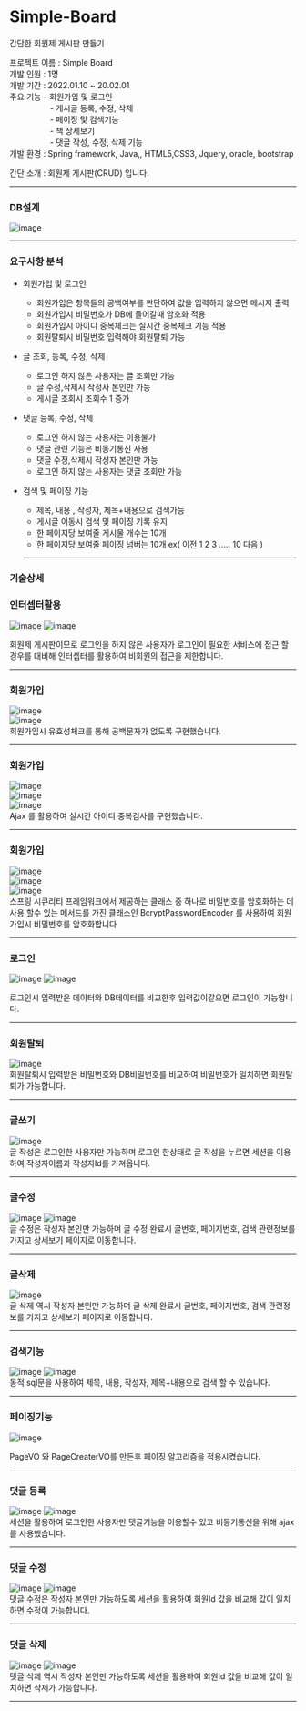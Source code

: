 # Simple-Board  <br>

간단한 회원제 게시판 만들기 <br>

프로젝트 이름 : Simple Board <br>
개발 인원 :  1명 <br>
개발 기간 :  2022.01.10 ~ 20.02.01 <br>
주요 기능  -  회원가입 및 로그인 <br>
&nbsp;&nbsp;&nbsp;&nbsp;&nbsp;&nbsp;&nbsp;&nbsp;&nbsp;&nbsp;&nbsp;&nbsp;&nbsp;&nbsp;&nbsp;&nbsp;&nbsp;    -  게시글 등록, 수정, 삭제		 <br>
&nbsp;&nbsp;&nbsp;&nbsp;&nbsp;&nbsp;&nbsp;&nbsp;&nbsp;&nbsp;&nbsp;&nbsp;&nbsp;&nbsp;&nbsp;&nbsp;&nbsp;    -  페이징 및 검색기능  <br>
&nbsp;&nbsp;&nbsp;&nbsp;&nbsp;&nbsp;&nbsp;&nbsp;&nbsp;&nbsp;&nbsp;&nbsp;&nbsp;&nbsp;&nbsp;&nbsp;&nbsp;    -  책 상세보기 <br>
&nbsp;&nbsp;&nbsp;&nbsp;&nbsp;&nbsp;&nbsp;&nbsp;&nbsp;&nbsp;&nbsp;&nbsp;&nbsp;&nbsp;&nbsp;&nbsp;&nbsp;   -  댓글 작성, 수정, 삭제 기능 <br>
개발 환경  :  Spring framework, Java,, HTML5,CSS3, Jquery, oracle,  bootstrap <br>

간단 소개  :  회원제 게시판(CRUD) 입니다. <hr>



### DB설계
![image](https://user-images.githubusercontent.com/100080583/156282212-36363a42-24c5-4fd1-abaf-4806fd27e4dc.png)<hr>


### 요구사항 분석

- 회원가입 및 로그인
   
   -  회원가입은 항목들의 공백여부를 판단하여 값을 입력하지 않으면 메시지 출력
   -  회원가입시 비밀번호가 DB에 들어갈때 암호화 적용
   -  회원가입시 아이디 중복체크는 실시간 중복체크 기능 적용
   -  회원탈퇴시 비밀번호 입력해야 회원탈퇴 가능

- 글 조회, 등록, 수정, 삭제
  -  로그인 하지 않은 사용자는 글 조회만 가능
  -  글 수정,삭제시 작정사 본인만 가능
  -  게시글 조회시 조회수 1  증가

- 댓글 등록, 수정, 삭제
   - 로그인 하지 않는 사용자는 이용불가
   - 댓글 관련 기능은 비동기통신 사용
   - 댓글 수정,삭제시  작성자 본인만 가능
   - 로그인 하지 않는 사용자는 댓글 조회만 가능


- 검색 및 페이징 기능
   -  제목, 내용 , 작성자, 제목+내용으로 검색가능
   -  게시글 이동시 검색 및 페이징 기록 유지
   -  한 페이지당 보여줄 게시물 개수는 10개
   -  한 페이지당 보여줄 페이징 넘버는 10개 ex( 이전 1 2 3 ..... 10 다음 ) 
  <hr>



### 기술상세


### 인터셉터활용


![image](https://user-images.githubusercontent.com/100080583/156282449-11482550-a496-437c-b42e-3c68f6115b08.png)
![image](https://user-images.githubusercontent.com/100080583/156282545-712eb693-4c00-4bcc-bd20-9395e57c00e4.png)

회원제 게시판이므로 로그인을 하지 않은 사용자가 로그인이 필요한 서비스에 접근 할 경우를 대비해
인터셉터를 활용하여 비회원의 접근을 제한합니다.<hr>


### 회원가입


![image](https://user-images.githubusercontent.com/100080583/156282619-9e8f9c4c-89e9-4fee-a30b-d6dd1fc36f96.png)<br>
![image](https://user-images.githubusercontent.com/100080583/156282630-150a7fc2-e571-46d1-b14e-67030c6e43b3.png)<br>
회원가입시 유효성체크를 통해
공백문자가 없도록 구현했습니다.<hr>
### 회원가입
![image](https://user-images.githubusercontent.com/100080583/156282785-321449f5-4af7-43f1-8dde-e14856e61320.png)<br>
![image](https://user-images.githubusercontent.com/100080583/156282789-be55de52-59b6-4a62-89ae-fe2b5c6ae918.png)<br>
![image](https://user-images.githubusercontent.com/100080583/156282793-5822e61c-cf4c-456d-8b8e-920f80ed4ddc.png)<br>
 Ajax 를 활용하여
실시간 아이디 중복검사를
구현했습니다.       <hr>                                                                                           

### 회원가입

![image](https://user-images.githubusercontent.com/100080583/156283335-47cd3b19-d5e1-4d6d-b108-877def4b7380.png)<br>
![image](https://user-images.githubusercontent.com/100080583/156283346-55bfb8a5-bbfd-4212-84df-1da682ea2b3c.png)<br>
![image](https://user-images.githubusercontent.com/100080583/156283357-e1772fb3-9818-47ac-84ce-4b144fac5a62.png)<br>
스프링 시큐리티 프레임워크에서
제공하는 클래스 중 하나로  비밀번호를 암호화하는 데 사용 할수 있는 메서드를 가진 클래스인 BcryptPasswordEncoder 를 사용하여 회원가입시 비밀번호를
암호화합니다<hr>


### 로그인

![image](https://user-images.githubusercontent.com/100080583/156283387-31909cff-a880-4042-9ea2-90d8e09e6973.png)
![image](https://user-images.githubusercontent.com/100080583/156283395-b62219f8-9934-4e79-830c-1a57f076898b.png)<br>

로그인시 입력받은 데이터와
DB데이터를 비교한후
입력값이같으면 로그인이 가능합니다.<hr>

### 회원탈퇴
![image](https://user-images.githubusercontent.com/100080583/156283634-5b228119-e2e1-4376-915c-2cddca883146.png)<br>
회원탈퇴시 입력받은 비밀번호와
DB비밀번호를 비교하여
비밀번호가 일치하면
회원탈퇴가 가능합니다.<hr>

### 글쓰기

![image](https://user-images.githubusercontent.com/100080583/156283667-4b6ed9b6-eaa0-4f6e-8e0a-fc21a1e414aa.png)<br>
글 작성은
로그인한 사용자만 가능하며
로그인 한상태로 글 작성을 누르면
세션을 이용하여
작성자이름과 작성자Id를 가져옵니다. <hr>

### 글수정
![image](https://user-images.githubusercontent.com/100080583/156283741-1c0c4f05-1acb-470d-a52f-fba5c20427e3.png)
![image](https://user-images.githubusercontent.com/100080583/156283752-2c347301-bfac-4ca0-8881-a91b4a91d92e.png)<br>
글 수정은 
작성자 본인만 가능하며
글 수정 완료시
글번호, 페이지번호, 검색 관련정보를
가지고 상세보기 페이지로 이동합니다.<hr>


### 글삭제

![image](https://user-images.githubusercontent.com/100080583/156283808-28c83149-7a0b-4641-8941-9c715ebd3d55.png)<br>
 글 삭제 역시 
작성자 본인만 가능하며
글 삭제 완료시
글번호, 페이지번호, 검색 관련정보를
가지고 상세보기 페이지로 이동합니다.<hr>

### 검색기능
![image](https://user-images.githubusercontent.com/100080583/156283858-28b62dc5-f32f-425b-ae3c-04b71bb4d262.png)
![image](https://user-images.githubusercontent.com/100080583/156283867-7ffe8ef9-078d-43d9-be25-6bbb69836d2e.png)<br>
동적 sql문을 사용하여
제목, 내용, 작성자, 제목+내용으로
검색 할 수 있습니다.<hr>

### 페이징기능
![image](https://user-images.githubusercontent.com/100080583/156283964-e300c89b-ac41-41f6-ad93-ee9fbabd224e.png)<br>

PageVO 와 PageCreaterVO를 만든후 페이징 알고리즘을 적용시켰습니다.<hr>

### 댓글 등록

![image](https://user-images.githubusercontent.com/100080583/156283993-8fb686a8-958b-4a41-951f-cd8f390eca98.png)
![image](https://user-images.githubusercontent.com/100080583/156283997-726159f9-f4da-4667-a7db-f11ceac58b2b.png)<br>
세션을 활용하여 로그인한 사용자만 댓글기능을 이용할수 있고
비동기통신을 위해
ajax를 사용했습니다.<hr>

### 댓글 수정
![image](https://user-images.githubusercontent.com/100080583/156284028-f0231ce5-a569-408e-88f1-b5388ec643e8.png)
![image](https://user-images.githubusercontent.com/100080583/156284032-2ea16d63-93f5-4801-90da-fb0e7eb11476.png)<br>
댓글 수정은 
작성자 본인만 가능하도록 
세션을 활용하여 회원Id 값을 비교해 값이 일치하면 수정이 가능합니다.<hr>

### 댓글 삭제

![image](https://user-images.githubusercontent.com/100080583/156284057-a2285ab9-5837-41d8-8813-6ee768b3f0ea.png)
![image](https://user-images.githubusercontent.com/100080583/156284063-4504ed48-a010-487d-906d-5baa747d7d45.png)<br>
댓글 삭제 역시 
작성자 본인만 가능하도록 
세션을 활용하여 회원Id 값을 비교해 값이 일치하면 삭제가 가능합니다.<hr>















